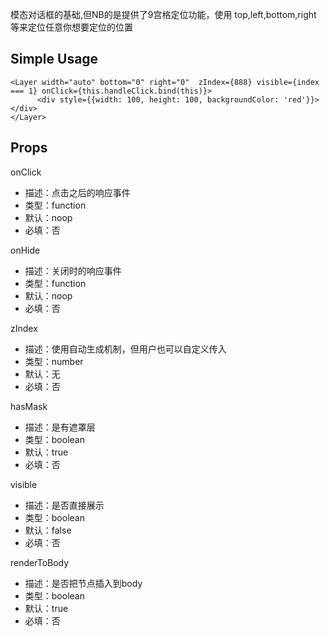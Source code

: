 

模态对话框的基础,但NB的是提供了9宫格定位功能，使用 top,left,bottom,right 等来定位任意你想要定位的位置


## Simple Usage

```
<Layer width="auto" bottom="0" right="0"  zIndex={888} visible={index === 1} onClick={this.handleClick.bind(this)}>
      <div style={{width: 100, height: 100, backgroundColor: 'red'}}></div>
</Layer>
```

## Props

onClick

* 描述：点击之后的响应事件
* 类型：function
* 默认：noop
* 必填：否

onHide

* 描述：关闭时的响应事件
* 类型：function
* 默认：noop
* 必填：否

zIndex

* 描述：使用自动生成机制，但用户也可以自定义传入 
* 类型：number
* 默认：无
* 必填：否

hasMask

* 描述：是有遮罩层
* 类型：boolean
* 默认：true
* 必填：否

visible

* 描述：是否直接展示 
* 类型：boolean
* 默认：false
* 必填：否

renderToBody

* 描述：是否把节点插入到body
* 类型：boolean
* 默认：true
* 必填：否

